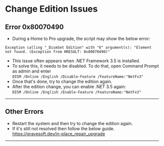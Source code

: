 # Change Edition Issues

## Error 0x80070490

-   During a Home to Pro upgrade, the script may show the below error:  
```         
Exception calling "_DismSet Edition" with "6" argument(s): "Element not found. (Exception from HRESULT: 0x80070490)"
```
-   This issue often appears when .NET Framework 3.5 is installed.
-   To solve this, it needs to be disabled. To do that, open Command Prompt as admin and enter  
    `DISM /Online /English /Disable-Feature /FeatureName:"NetFx3"`
-   Once that's done, try to change the edition again.
-   After the edition change, you can enable .NET 3.5 again:  
    `DISM /Online /English /Enable-Feature /FeatureName:"NetFx3"`

---

## Other Errors

-   Restart the system and then try to change the edition again.
-   If it's still not resolved then follow the below guide.  
https://gravesoft.dev/in-place_repair_upgrade

---
